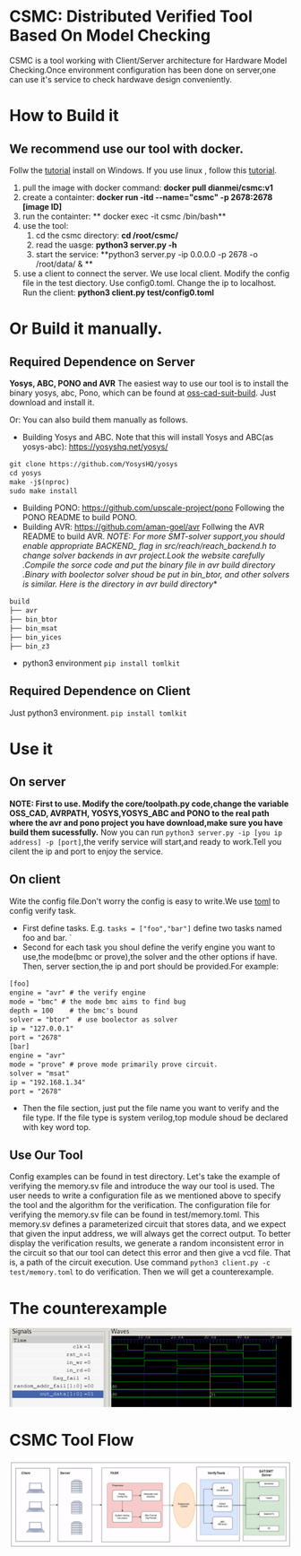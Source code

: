 #  CSMC: Distributed Verified Tool Based On Model Checking
CSMC is a tool working with Client/Server architecture for Hardware Model Checking.Once environment configuration has been done on server,one can use it's service to check hardwave design conveniently.
# How  to Build it
## We recommend use our tool with docker. 
Follw the [tutorial](https://docs.docker.com/desktop/install/windows-install/) install on Windows. If you use linux , follow this [tutorial](https://docs.docker.com/desktop/install/linux-install/).
1. pull the image with docker command:   **docker pull dianmei/csmc:v1**
2. create a containter: **docker run -itd --name="csmc" -p 2678:2678  [image ID]**
3.  run the containter: ** docker exec -it csmc /bin/bash**
4. use the tool: 
	1) cd the csmc directory:  **cd /root/csmc/**
	2) read the uasge: **python3 server.py -h**
	3) start the service: **python3 server.py -ip 0.0.0.0 -p 2678 -o /root/data/ & **
5.  use a client to connect the server.
We use local client.  Modify the config file in the test diectory. Use config0.toml. Change the ip to localhost. 
Run the client:  **python3 client.py test/config0.toml**
# Or Build it manually.
## Required Dependence on Server
**Yosys, ABC, PONO and AVR**
The easiest way to use our tool is to install the binary yosys, abc, Pono, which can be found at [oss-cad-suit-build](https://github.com/YosysHQ/oss-cad-suite-build). Just download and install it.

Or:
You can also build them manually as follows.
-  Building Yosys and  ABC. Note that this will install Yosys and ABC(as yosys-abc):
<https://yosyshq.net/yosys/>
```
git clone https://github.com/YosysHQ/yosys
cd yosys
make -j$(nproc)
sudo make install
```
- Building PONO:
<https://github.com/upscale-project/pono>
Following the PONO README to build PONO.
- Building AVR:
<https://github.com/aman-goel/avr>
Follwing the AVR README to build AVR. 
**NOTE: For more SMT-solver support,you should enable appropriate BACKEND_* flag in src/reach/reach_backend.h to change solver backends in avr project.Look the website carefully .Compile the sorce code and put the binary file in avr build directory .Binary with boolector solver shoud be put in bin_btor, and other solvers is similar. Here is the directory  in avr build directory**
```
build
├── avr
├── bin_btor
├── bin_msat
├── bin_yices
├── bin_z3
```
- python3 environment
`pip install tomlkit`
## Required Dependence on Client
Just python3 environment.
`pip install tomlkit`
# Use it
## On server
 **NOTE: First to use. Modify the core/toolpath.py code,change the variable OSS_CAD, AVRPATH, YOSYS,YOSYS_ABC and PONO to the real path where the avr and pono project you have download,make sure you have build them sucessfully.**
Now you can run `python3 server.py -ip [you ip address] -p [port]`,the verify service will start,and ready to work.Tell you cilent the ip and port to enjoy the service.
## On client
Wite the config file.Don't worry the config is easy to write.We use [toml](https://toml.io/en/) to config verify task.
- First define tasks. E.g. `tasks = ["foo","bar"]` define two tasks named foo and bar. `
- Second for each task you shoul define the verify engine you want to use,the mode(bmc or prove),the solver and the other options if have. Then, server section,the ip and port should be provided.For example:
```
[foo]
engine = "avr" # the verify engine
mode = "bmc" # the mode bmc aims to find bug
depth = 100    # the bmc's bound
solver = "btor"  # use boolector as solver
ip = "127.0.0.1"
port = "2678"
[bar]
engine = "avr"
mode = "prove" # prove mode primarily prove circuit.
solver = "msat"
ip = "192.168.1.34"
port = "2678"
```
- Then the file section, just put the file name you want to verify and the file type. If the file type is system verilog,top module shoud be declared with key word top.

## Use Our Tool
Config examples can be found in test directory. Let's take the example of verifying the memory.sv file and introduce the way our 
tool is used. The user needs to write a configuration file as we mentioned above to specify the tool and the algorithm for the verification.
The configuration file for verifying the memory.sv file can be found in test/memory.toml. 
This memory.sv defines a parameterized circuit that stores data, and we expect that given the input address, 
we will always get the correct output. To better display the verification results, we generate a random 
inconsistent error in the circuit so that our tool can detect this error and then give a vcd file. 
That is, a path of the circuit execution. Use command `python3 client.py -c test/memory.toml` to do verification. Then we will get a counterexample.

# The counterexample
![vcd](img/vcd.png "vcd")


# CSMC Tool Flow
![CSMC](img/CSMC-Flow.png "CSMC")


